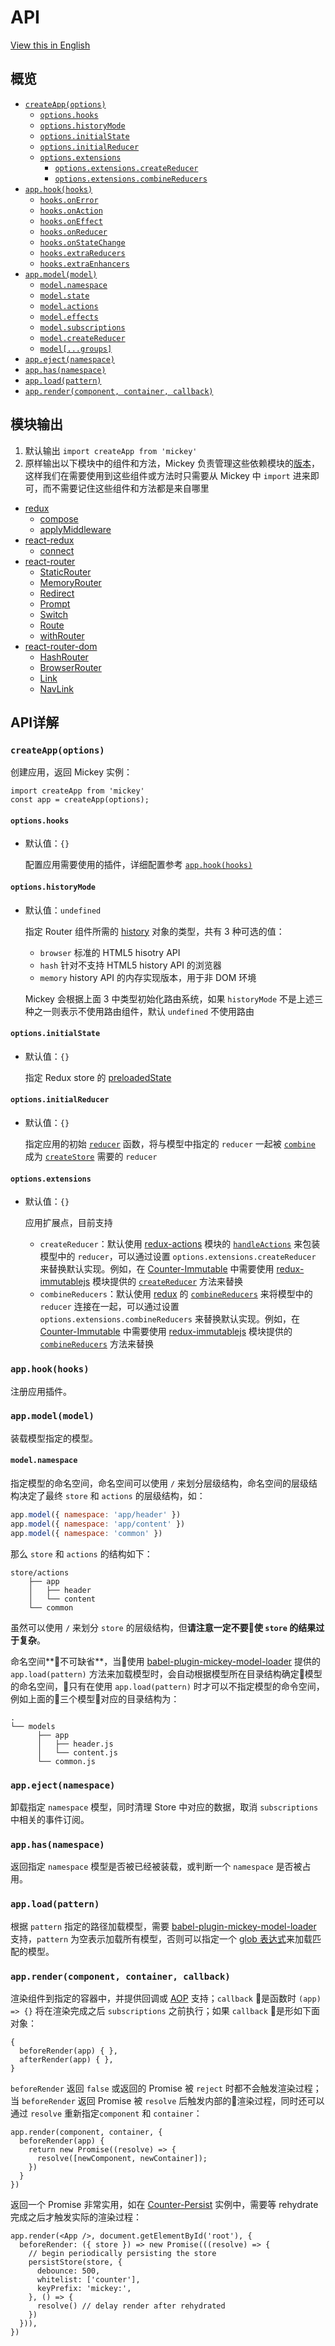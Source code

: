 # API

[View this in English](../en-US/api.md)

## 概览

- [`createApp(options)`](#createappoptions)
  - [`options.hooks`]()
  - [`options.historyMode`]()
  - [`options.initialState`]()
  - [`options.initialReducer`]()
  - [`options.extensions`]()
    - [`options.extensions.createReducer`]()
    - [`options.extensions.combineReducers`]()
- [`app.hook(hooks)`](#apphookhooks)
  - [`hooks.onError`]()
  - [`hooks.onAction`]()
  - [`hooks.onEffect`]()
  - [`hooks.onReducer`]()
  - [`hooks.onStateChange`]()
  - [`hooks.extraReducers`]()
  - [`hooks.extraEnhancers`]()
- [`app.model(model)`](#appmodelmodel)
  - [`model.namespace`]()
  - [`model.state`]()
  - [`model.actions`]()
  - [`model.effects`]()
  - [`model.subscriptions`]()
  - [`model.createReducer`]()
  - [`model[...groups]`]()
- [`app.eject(namespace)`](#appejectnamespace)
- [`app.has(namespace)`](#apphasnamespace)
- [`app.load(pattern)`](#apploadpattern)
- [`app.render(component, container, callback)`](#apprendercomponent-container-callback)

## 模块输出

1. 默认输出 `import createApp from 'mickey'` 
2. 原样输出以下模块中的组件和方法，Mickey 负责管理这些依赖模块的[版本](https://github.com/mickeyjsx/mickey/blob/master/package.json#L31)，这样我们在需要使用到这些组件或方法时只需要从 Mickey 中 `import` 进来即可，而不需要记住这些组件和方法都是来自哪里
  
- [redux](https://github.com/reactjs/redux)
  - [compose](http://redux.js.org/docs/api/compose.html)
  - [applyMiddleware](http://redux.js.org/docs/api/applyMiddleware.html)
- [react-redux](https://github.com/reactjs/react-redux)
  - [connect](https://github.com/reactjs/react-redux/blob/master/docs/api.md#connectmapstatetoprops-mapdispatchtoprops-mergeprops-options)
- [react-router](https://reacttraining.com/react-router/)  
  - [StaticRouter](https://reacttraining.com/react-router/core/api/StaticRouter)
  - [MemoryRouter](https://reacttraining.com/react-router/web/api/MemoryRouter)
  - [Redirect](https://reacttraining.com/react-router/web/api/Redirect)
  - [Prompt](https://reacttraining.com/react-router/core/api/Prompt)
  - [Switch](https://reacttraining.com/react-router/core/api/Switch)
  - [Route](https://reacttraining.com/react-router/core/api/Route)
  - [withRouter](https://reacttraining.com/react-router/core/api/withRouter)
- [react-router-dom](https://github.com/ReactTraining/react-router/tree/master/packages/react-router-dom)  
  - [HashRouter](https://reacttraining.com/react-router/web/api/HashRouter)
  - [BrowserRouter](https://reacttraining.com/react-router/web/api/BrowserRouter)
  - [Link](https://reacttraining.com/react-router/web/api/Link)
  - [NavLink](https://reacttraining.com/react-router/web/api/NavLink)

## API详解

### `createApp(options)` 

创建应用，返回 Mickey 实例：

```
import createApp from 'mickey'
const app = createApp(options);
```

#### `options.hooks`
- 默认值：`{}`

  配置应用需要使用的插件，详细配置参考 [`app.hook(hooks)`](#apphookhooks)

#### `options.historyMode`
- 默认值：`undefined`
  
  指定 Router 组件所需的 [history](https://github.com/ReactTraining/history#usage) 对象的类型，共有 3 种可选的值：
    - `browser` 标准的 HTML5 hisotry API
    - `hash` 针对不支持 HTML5 history API 的浏览器
    - `memory` history API 的内存实现版本，用于非 DOM 环境
  
  Mickey 会根据上面 3 中类型初始化路由系统，如果 `historyMode` 不是上述三种之一则表示不使用路由组件，默认 `undefined` 不使用路由

#### `options.initialState`
- 默认值：`{}`

  指定 Redux store 的 [preloadedState](http://redux.js.org/docs/api/createStore.html)
  
#### `options.initialReducer`
- 默认值：`{}`

  指定应用的初始 [`reducer`](http://redux.js.org/docs/basics/Reducers.html) 函数，将与模型中指定的 `reducer` 一起被 [`combine`](http://redux.js.org/docs/api/combineReducers.html) 成为 [`createStore`](http://redux.js.org/docs/api/createStore.html) 需要的 `reducer`  

#### `options.extensions`
- 默认值：`{}`

  应用扩展点，目前支持
  - `createReducer`：默认使用 [redux-actions](https://github.com/reduxactions/redux-actions) 模块的 [`handleActions`](https://redux-actions.js.org/docs/api/handleAction.html) 来包装模型中的 `reducer`，可以通过设置 `options.extensions.createReducer` 来替换默认实现。例如，在 [Counter-Immutable](../../examples/counter-immutable) 中需要使用 [redux-immutablejs](https://github.com/indexiatech/redux-immutablejs) 模块提供的 [`createReducer`](https://github.com/indexiatech/redux-immutablejs#immutable-handler-map-reducer-creator) 方法来替换
  - `combineReducers`：默认使用 [redux](https://github.com/reactjs/redux) 的 [`combineReducers`](http://redux.js.org/docs/api/combineReducers.html) 来将模型中的 `reducer` 连接在一起，可以通过设置 `options.extensions.combineReducers` 来替换默认实现。例如，在 [Counter-Immutable](../../examples/counter-immutable) 中需要使用 [redux-immutablejs](https://github.com/indexiatech/redux-immutablejs) 模块提供的 [`combineReducers`](https://github.com/indexiatech/redux-immutablejs#initial-state) 方法来替换

### `app.hook(hooks)`

注册应用插件。

### `app.model(model)`

装载模型指定的模型。

#### `model.namespace` 

指定模型的命名空间，命名空间可以使用 `/` 来划分层级结构，命名空间的层级结构决定了最终 `store` 和 `actions` 的层级结构，如：

```js
app.model({ namespace: 'app/header' })
app.model({ namespace: 'app/content' })
app.model({ namespace: 'common' })
```

那么 `store` 和 `actions` 的结构如下：

```
store/actions
    ├── app
    │   ├── header
    │   └── content
    └── common
```

虽然可以使用 `/` 来划分 `store` 的层级结构，但**请注意一定不要使 `store` 的结果过于复杂**。

命名空间**不可缺省**，当使用 [babel-plugin-mickey-model-loader](https://github.com/mickeyjsx/babel-plugin-mickey-model-loader) 提供的 `app.load(pattern)` 方法来加载模型时，会自动根据模型所在目录结构确定模型的命名空间，只有在使用 `app.load(pattern)` 时才可以不指定模型的命令空间，例如上面的三个模型对应的目录结构为：

```
.  
└── models
      ├── app
      │   ├── header.js
      │   └── content.js
      └── common.js
```



### `app.eject(namespace)`

卸载指定 `namespace` 模型，同时清理 Store 中对应的数据，取消 `subscriptions` 中相关的事件订阅。

### `app.has(namespace)`

返回指定 `namespace` 模型是否被已经被装载，或判断一个 `namespace` 是否被占用。

### `app.load(pattern)`

根据 `pattern` 指定的路径加载模型，需要 [babel-plugin-mickey-model-loader](https://github.com/mickeyjsx/babel-plugin-mickey-model-loader) 支持，`pattern` 为空表示加载所有模型，否则可以指定一个 [glob 表达式](https://www.npmjs.com/package/minimatch)来加载匹配的模型。

### `app.render(component, container, callback)`

渲染组件到指定的容器中，并提供回调或 [AOP](https://zh.wikipedia.org/zh-hans/%E9%9D%A2%E5%90%91%E4%BE%A7%E9%9D%A2%E7%9A%84%E7%A8%8B%E5%BA%8F%E8%AE%BE%E8%AE%A1) 支持；`callback` 是函数时 `(app) => {}` 将在渲染完成之后 `subscriptions` 之前执行；如果 `callback` 是形如下面对象：

```es6
{
  beforeRender(app) { },
  afterRender(app) { },
}
```

`beforeRender` 返回 `false` 或返回的 Promise 被 `reject` 时都不会触发渲染过程；当 `beforeRender` 返回 Promise 被 `resolve` 后触发内部的渲染过程，同时还可以通过 `resolve` 重新指定`component` 和 `container`：

```
app.render(component, container, {
  beforeRender(app) { 
    return new Promise((resolve) => {
      resolve([newComponent, newContainer]);
    })
  }
})
```

返回一个 Promise 非常实用，如在 [Counter-Persist](./examples/counter-persist) 实例中，需要等 rehydrate 完成之后才触发实际的渲染过程：

```
app.render(<App />, document.getElementById('root'), {
  beforeRender: ({ store }) => new Promise(((resolve) => {
    // begin periodically persisting the store
    persistStore(store, {
      debounce: 500,
      whitelist: ['counter'],
      keyPrefix: 'mickey:',
    }, () => {
      resolve() // delay render after rehydrated
    })
  })),
})
```

